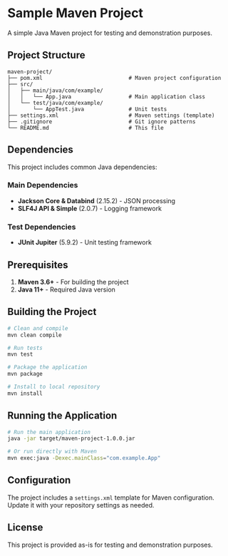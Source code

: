 # Sample Maven Project

A simple Java Maven project for testing and demonstration purposes.

## Project Structure

```
maven-project/
├── pom.xml                           # Maven project configuration
├── src/
│   ├── main/java/com/example/
│   │   └── App.java                  # Main application class
│   └── test/java/com/example/
│       └── AppTest.java              # Unit tests
├── settings.xml                      # Maven settings (template)
├── .gitignore                        # Git ignore patterns
└── README.md                         # This file
```

## Dependencies

This project includes common Java dependencies:

### Main Dependencies
- **Jackson Core & Databind** (2.15.2) - JSON processing
- **SLF4J API & Simple** (2.0.7) - Logging framework

### Test Dependencies  
- **JUnit Jupiter** (5.9.2) - Unit testing framework

## Prerequisites

1. **Maven 3.6+** - For building the project
2. **Java 11+** - Required Java version

## Building the Project

```bash
# Clean and compile
mvn clean compile

# Run tests
mvn test

# Package the application
mvn package

# Install to local repository
mvn install
```

## Running the Application

```bash
# Run the main application
java -jar target/maven-project-1.0.0.jar

# Or run directly with Maven
mvn exec:java -Dexec.mainClass="com.example.App"
```

## Configuration

The project includes a `settings.xml` template for Maven configuration. Update it with your repository settings as needed.

## License

This project is provided as-is for testing and demonstration purposes.